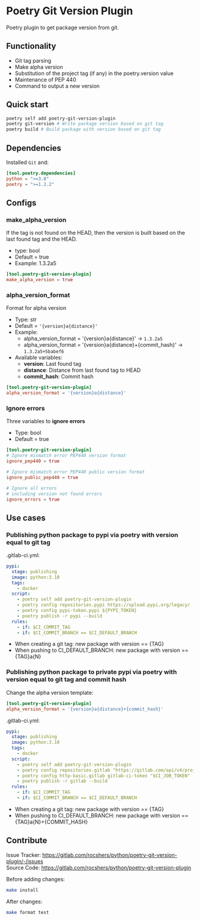 # Poetry Git Version Plugin

Poetry plugin to get package version from git.

## Functionality

- Git tag parsing
- Make alpha version
- Substitution of the project tag (if any) in the poetry.version value
- Maintenance of PEP 440
- Command to output a new version

## Quick start

```bash
poetry self add poetry-git-version-plugin
poetry git-version # Write package version based on git tag
poetry build # Build package with version based on git tag
```

## Dependencies

Installed `Git` and:

```toml
[tool.poetry.dependencies]
python = ">=3.8"
poetry = ">=1.2.2"
```

## Configs


### make_alpha_version

If the tag is not found on the HEAD, then the version is built based on the last found tag and the HEAD.

- type: bool
- Default = true
- Example: 1.3.2a5

```toml
[tool.poetry-git-version-plugin]
make_alpha_version = true
```

### alpha_version_format

Format for alpha version

- Type: str
- Default = `'{version}a{distance}'`
- Example:
  - alpha_version_format = '{version}a{distance}' -> `1.3.2a5`
  - alpha_version_format = '{version}a{distance}+{commit_hash}' -> `1.3.2a5+5babef6`
- Available variables:
  - **version**: Last found tag
  - **distance**: Distance from last found tag to HEAD
  - **commit_hash**: Commit hash

```toml
[tool.poetry-git-version-plugin]
alpha_version_format = '{version}a{distance}'
```

### Ignore errors

Three variables to **ignore errors**

- Type: bool
- Default = true

```toml
[tool.poetry-git-version-plugin]
# Ignore mismatch error PEP440 version format
ignore_pep440 = true

# Ignore mismatch error PEP440 public version format
ignore_public_pep440 = true

# Ignore all errors
# including version not found errors
ignore_errors = true
```

## Use cases

### Publishing python package to pypi via poetry with version equal to git tag

.gitlab-ci.yml:

```yaml
pypi:
  stage: publishing
  image: python:3.10
  tags:
    - docker
  script:
    - poetry self add poetry-git-version-plugin
    - poetry config repositories.pypi https://upload.pypi.org/legacy/
    - poetry config pypi-token.pypi ${PYPI_TOKEN}
    - poetry publish -r pypi --build
  rules:
    - if: $CI_COMMIT_TAG
    - if: $CI_COMMIT_BRANCH == $CI_DEFAULT_BRANCH
```

- When creating a git tag: new package with version == {TAG}
- When pushing to CI_DEFAULT_BRANCH: new package with version == {TAG}a{N}

### Publishing python package to private pypi via poetry with version equal to git tag and commit hash

Change the alpha version template:

```toml
[tool.poetry-git-version-plugin]
alpha_version_format = '{version}a{distance}+{commit_hash}'
```

.gitlab-ci.yml:

```yaml
pypi:
  stage: publishing
  image: python:3.10
  tags:
    - docker
  script:
    - poetry self add poetry-git-version-plugin
    - poetry config repositories.gitlab "https://gitlab.com/api/v4/projects/$CI_PROJECT_ID/packages/pypi"
    - poetry config http-basic.gitlab gitlab-ci-token "$CI_JOB_TOKEN"
    - poetry publish -r gitlab --build
  rules:
    - if: $CI_COMMIT_TAG
    - if: $CI_COMMIT_BRANCH == $CI_DEFAULT_BRANCH
```

- When creating a git tag: new package with version == {TAG}
- When pushing to CI_DEFAULT_BRANCH: new package with version == {TAG}a{N}+{COMMIT_HASH}

## Contribute

Issue Tracker: <https://gitlab.com/rocshers/python/poetry-git-version-plugin/-/issues>  
Source Code: <https://gitlab.com/rocshers/python/poetry-git-version-plugin>

Before adding changes:

```bash
make install
```

After changes:

```bash
make format test
```
